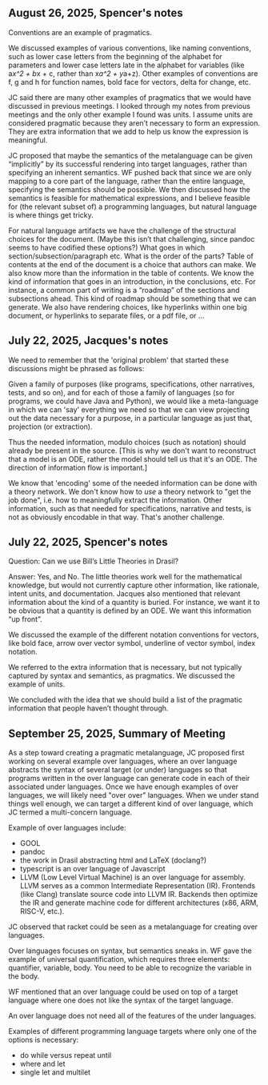 ## August 26, 2025, Spencer's notes

Conventions are an example of pragmatics.

We discussed examples of various conventions, like naming conventions, such as lower case letters from the beginning of the alphabet for parameters and lower case letters late in the alphabet for variables (like a*x^2 + b*x + c, rather than x*a^2 + y*a+z).  Other examples of conventions are f, g and h for function names, bold face for vectors, delta for change, etc.

JC said there are many other examples of pragmatics that we would have discussed in previous meetings.  I looked through my notes from previous meetings and the only other example I found was units.  I assume units are considered pragmatic because they aren’t necessary to form an expression.  They are extra information that we add to help us know the expression is meaningful.

JC proposed that maybe the semantics of the metalanguage can be given “implicitly” by its successful rendering into target languages, rather than specifying an inherent semantics.  WF pushed back that since we are only mapping to a core part of the language, rather than the entire language, specifying the semantics should be possible.  We then discussed how the semantics is feasible for mathematical expressions, and I believe feasible for (the relevant subset of) a programming languages, but natural language is where things get tricky.

For natural language artifacts we have the challenge of the structural choices for the document.  (Maybe this isn’t that challenging, since pandoc seems to have codified these options?) What goes in which section/subsection/paragraph etc. What is the order of the parts?  Table of contents at the end of the document is a choice that authors can make.  We also know more than the information in the table of contents.  We know the kind of information that goes in an introduction, in the conclusions, etc.  For instance, a common part of writing is a “roadmap” of the sections and subsections ahead.  This kind of roadmap should be something that we can generate.  We also have rendering choices, like hyperlinks within one big document, or hyperlinks to separate files, or a pdf file, or ...


## July 22, 2025, Jacques's notes

We need to remember that the 'original problem' that started these discussions might be phrased as follows:

Given a family of purposes (like programs, specifications, other narratives, tests, and so on), and for each of those a family of languages (so for programs, we could have Java and Python), we would like a meta-language in which we can 'say' everything we need so that we can view projecting out the data necessary for a purpose, in a particular language as just that, projection (or extraction).

Thus the needed information, modulo choices (such as notation) should already be present in the source. [This is why we don't want to reconstruct that a model is an ODE, rather the model should tell us that it's an ODE. The direction of information flow is important.]

We know that 'encoding' some of the needed information can be done with a theory network. We don't know how to *use* a theory network to "get the job done", i.e. how to meaningfully extract the information. Other information, such as that needed for specifications, narrative and tests, is not as obviously encodable in that way. That's another challenge.


## July 22, 2025, Spencer's notes

Question: Can we use Bill’s Little Theories in Drasil?
 
Answer: Yes, and No.  The little theories work well for the mathematical knowledge, but would not currently capture other information, like rationale, intent units, and documentation.  Jacques also mentioned that relevant information about the kind of a quantity is buried.  For instance, we want it to be obvious that a quantity is defined by an ODE.  We want this information “up front”.

We discussed the example of the different notation conventions for vectors, like bold face, arrow over vector symbol, underline of vector symbol, index notation.

We referred to the extra information that is necessary, but not typically captured by syntax and semantics, as pragmatics.  We discussed the example of units.

We concluded with the idea that we should build a list of the pragmatic information that people haven’t thought through.

## September 25, 2025, Summary of Meeting

As a step toward creating a pragmatic metalanguage, JC proposed first working on several example over languages, where an over language abstracts the syntax of several target (or under) languages so that programs written in the over language can generate code in each of their associated under languages. Once we have enough examples of over languages, we will likely need "over over" languages. When we under stand things well enough, we can target a different kind of over language, which JC termed a multi-concern language.

Example of over languages include:

- GOOL
- pandoc
- the work in Drasil abstracting html and LaTeX (doclang?)
- typescript is an over language of Javascript
- LLVM (Low Level Virtual Machine) is an over language for assembly. LLVM serves as a common Intermediate Representation (IR). Frontends (like Clang) translate source code into LLVM IR. Backends then optimize the IR and generate machine code for different architectures (x86, ARM, RISC-V, etc.).

JC observed that racket could be seen as a metalanguage for creating over languages.

Over languages focuses on syntax, but semantics sneaks in.  WF gave the example of universal quantification, which requires three elements: quantifier, variable, body. You need to be able to recognize the variable in the body.

WF mentioned that an over language could be used on top of a target language where one does not like the syntax of the target language.

An over language does not need all of the features of the under languages.

Examples of different programming language targets where only one of the options is necessary:

- do while versus repeat until
- where and let 
- single let and multilet

